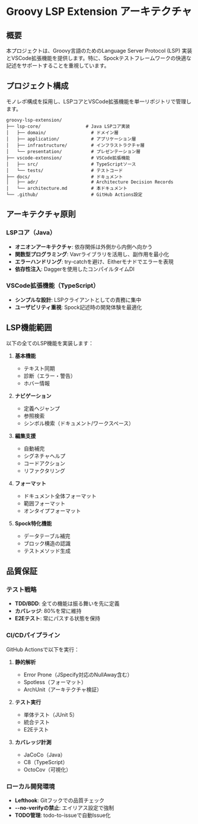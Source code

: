 # Groovy LSP Extension アーキテクチャ

## 概要

本プロジェクトは、Groovy言語のためのLanguage Server Protocol (LSP) 実装とVSCode拡張機能を提供します。特に、Spockテストフレームワークの快適な記述をサポートすることを重視しています。

## プロジェクト構成

モノレポ構成を採用し、LSPコアとVSCode拡張機能を単一リポジトリで管理します。

```
groovy-lsp-extension/
├── lsp-core/                 # Java LSPコア実装
│   ├── domain/                 # ドメイン層
│   ├── application/            # アプリケーション層
│   ├── infrastructure/         # インフラストラクチャ層
│   └── presentation/           # プレゼンテーション層
├── vscode-extension/           # VSCode拡張機能
│   ├── src/                    # TypeScriptソース
│   └── tests/                  # テストコード
├── docs/                       # ドキュメント
│   ├── adr/                    # Architecture Decision Records
│   └── architecture.md         # 本ドキュメント
└── .github/                    # GitHub Actions設定

```

## アーキテクチャ原則

### LSPコア（Java）

- **オニオンアーキテクチャ**: 依存関係は外側から内側へ向かう
- **関数型プログラミング**: Vavrライブラリを活用し、副作用を最小化
- **エラーハンドリング**: try-catchを避け、Eitherモナドでエラーを表現
- **依存性注入**: Daggerを使用したコンパイルタイムDI

### VSCode拡張機能（TypeScript）

- **シンプルな設計**: LSPクライアントとしての責務に集中
- **ユーザビリティ重視**: Spock記述時の開発体験を最適化

## LSP機能範囲

以下の全てのLSP機能を実装します：

1. **基本機能**
   - テキスト同期
   - 診断（エラー・警告）
   - ホバー情報

2. **ナビゲーション**
   - 定義へジャンプ
   - 参照検索
   - シンボル検索（ドキュメント/ワークスペース）

3. **編集支援**
   - 自動補完
   - シグネチャヘルプ
   - コードアクション
   - リファクタリング

4. **フォーマット**
   - ドキュメント全体フォーマット
   - 範囲フォーマット
   - オンタイプフォーマット

5. **Spock特化機能**
   - データテーブル補完
   - ブロック構造の認識
   - テストメソッド生成

## 品質保証

### テスト戦略

- **TDD/BDD**: 全ての機能は振る舞いを先に定義
- **カバレッジ**: 80%を常に維持
- **E2Eテスト**: 常にパスする状態を保持

### CI/CDパイプライン

GitHub Actionsで以下を実行：

1. **静的解析**
   - Error Prone（JSpecify対応のNullAway含む）
   - Spotless（フォーマット）
   - ArchUnit（アーキテクチャ検証）

2. **テスト実行**
   - 単体テスト（JUnit 5）
   - 統合テスト
   - E2Eテスト

3. **カバレッジ計測**
   - JaCoCo（Java）
   - C8（TypeScript）
   - OctoCov（可視化）

### ローカル開発環境

- **Lefthook**: Gitフックでの品質チェック
- **--no-verifyの禁止**: エイリアス設定で強制
- **TODO管理**: todo-to-issueで自動Issue化